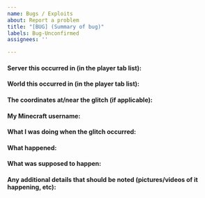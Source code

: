 ```yaml
---
name: Bugs / Exploits
about: Report a problem
title: "[BUG] (Summary of bug)"
labels: Bug-Unconfirmed
assignees: ''

---
```


#### Server this occurred in (in the player tab list):
<!--- Write your answer below this line --->

#### World this occurred in (in the player tab list):
<!--- Write your answer below this line --->

#### The coordinates at/near the glitch (if applicable):
<!--- Write your answer below this line --->

#### My Minecraft username:
<!--- Write your answer below this line --->

#### What I was doing when the glitch occurred:
<!--- Write your answer below this line --->

#### What happened:
<!--- Write your answer below this line --->

#### What was supposed to happen:
<!--- Write your answer below this line --->

#### Any additional details that should be noted (pictures/videos of it happening, etc):
<!--- Write your answer below this line --->
